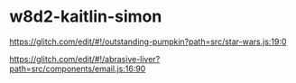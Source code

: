 # w8d2-kaitlin-simon
https://glitch.com/edit/#!/outstanding-pumpkin?path=src/star-wars.js:19:0

https://glitch.com/edit/#!/abrasive-liver?path=src/components/email.js:16:90
